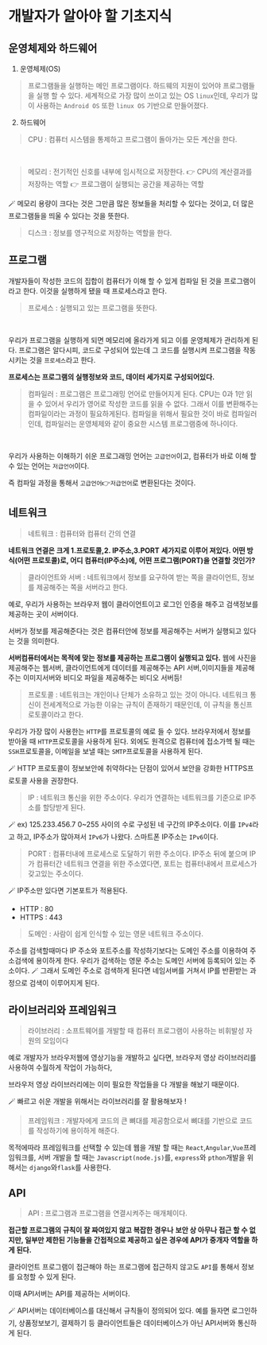 # 개발자가 알아야 할 기초지식
## 운영체제와 하드웨어
1. 운영체제(OS)
> 프로그램들을 실행하는 메인 프로그램이다.
> 하드웨의 지원이 있어야 프로그램들을 실행 할 수 있다.
세계적으로 가장 많이 쓰이고 있는 OS `linux`인데,
우리가 많이 사용하는 `Android OS` 또한 `linux OS` 기반으로 만들어졌다.

2. 하드웨어
> CPU : 컴퓨터 시스템을 통제하고 프로그램이 돌아가는 모든 계산을 한다.
</br>

>메모리 : 전기적인 신호를 내부에 임시적으로 저장한다.
> 👉 CPU의 계산결과를 저장하는 역할
> 👉 프로그램이 실행되는 공간을 제공하는 역할

🪄 메모리 용량이 크다는 것은 그만큼 많은 정보들을 처리할 수 있다는 것이고, 더 많은 프로그램들을 띄울 수 있다는 것을 뜻한다.

> 디스크 : 정보를 영구적으로 저장하는 역할을 한다.

## 프로그램
개발자들이 작성한 코드의 집합이 컴퓨터가 이해 할 수 있게 컴파일 된 것을 프로그램이라고 한다. 이것을 실행하게 됐을 때 프로세스라고 한다.
> 프로세스 : 실행되고 있는 프로그램을 뜻한다.

</br>

우리가 프로그램을 실행하게 되면 메모리에 올라가게 되고 이를 운영체제가 관리하게 된다. 프로그램은 알다시피, 코드로 구성되어 있는데 그 코드를 실행시켜 프로그램을 작동시키는 것을 `프로세스`라고 한다.

**프로세스는 프로그램의 실행정보와 코드, 데이터 세가지로 구성되어있다.**

> 컴파일러 : 프로그램은 프로그래밍 언어로 만들어지게 된다. CPU는 0과 1만 읽을 수 있어서 우리가 영어로 작성한 코드를 읽을 수 없다.
그래서 이를 변환해주는 컴파일이라는 과정이 필요하게된다. 컴파일을 위해서 필요한 것이 바로 컴파일러인데, 컴파일러는 운영체제와 같이 중요한 시스템 프로그램중에 하나이다.

</br>

우리가 사용하는 이해하기 쉬운 프로그래밍 언어는 `고급언어`이고, 컴퓨터가 바로 이해 할 수 있는 언어는 `저급언어`이다.

즉 컴파일 과정을 통해서 `고급언어`👉`저급언어`로 변환된다는 것이다.

## 네트워크
> 네트워크 : 컴퓨터와 컴퓨터 간의 연결

**네트워크 연결은 크게 1.프로토콜,2. IP주소,3.PORT**
**세가지로 이루어 져있다. 어떤 방식(어떤 프로토콜)로, 어디 컴퓨터(IP주소)에,**
**어떤 프로그램(PORT)을 연결할 것인가?**

> 클라이언트와 서버 : 네트워크에서 정보를 요구하여 받는 쪽을 클라이언트, 정보를 제공해주는 쪽을 서버라고 한다.

예로, 우리가 사용하는 브라우저 웹이 클라이언트이고 로그인 인증을 해주고 검색정보를 제공하는 곳이 서버이다.

서버가 정보를 제공해준다는 것은 컴퓨터안에 정보를 제공해주는 서버가 실행되고 있다는 것을 의미한다.

**서버컴퓨터에서는 목적에 맞는 정보를 제공하는 프로그램이 실행되고 있다.**
웹에 사진을 제공해주는 웹서버, 클라이언트에게 데이터를 제공해주는 API 서버,이미지들을 제공해주는 이미지서버와 비디오 파일을 제공해주는 비디오 서버등!

> 프로토콜 : 네트워크는 개인이나 단체가 소유하고 있는 것이 아니다. 네트워크 통신이 전세계적으로 가능한 이유는 규칙이 존재하기 때문인데, 이 규칙을 통신프로토콜이라고 한다.

우리가 가장 많이 사용한는 `HTTP`를 프로토콜의 예로 들 수 있다. 브라우저에서 정보를 받아올 때 `HTTP`프로토콜을 사용하게 된다.
외에도 원격으로 컴퓨터에 접소가헥 될 때는 `SSH`프로토콜을, 이메일을 보낼 때는 `SMTP`프로토콜을 사용하게 된다.

🪄 HTTP 프로토콜이 정보보안에 취약하다는 단점이 있어서 보안을 강화한 HTTPS프로토콜 사용을 권장한다.

> IP : 네트워크 통신을 위한 주소이다.
> 우리가 연결하는 네트워크를 기준으로 IP주소를 할당받게 된다.

🪄 ex) 125.233.456.7
0~255 사이의 수로 구성된 네 구간의 IP주소이다.
이를 `IPv4`라고 하고, IP주소가 많아져서 `IPv6`가 나왔다.
스마트폰 IP주소는 `IPv6`이다.

> PORT : 컴퓨터내에 프로세스로 도달하기 위한 주소이다.
> IP주소 뒤에 붙으며 IP가 컴퓨터간 네트워크 연결을 위한 주소였다면, 포트는 컴퓨터내에서 프로세스가 갖고있는 주소이다.

🪄 IP주소만 있다면 기본포트가 적용된다.
- HTTP : 80
- HTTPS : 443

> 도메인 : 사람이 쉽게 인식할 수 있는 영문 네트워크 주소이다.

주소를 검색할때마다 IP 주소와 포트주소를 작성하기보다는 도메인 주소를 이용하여 주소검색에 용이하게 한다.
우리가 검색하는 영문 주소는 도메인 서버에 등록되어 있는 주소이다.
🪄 그래서 도메인 주소로 검색하게 된다면 네임서버를 거쳐서 IP를 반환받는 과정으로 검색이 이루어지게 된다.

## 라이브러리와 프레임워크
> 라이브러리 : 소프트웨어를 개발할 때 컴퓨터 프로그램이 사용하는 비휘발성 자원의 모임이다

예로 개발자가 브라우저웹에 영상기능을 개발하고 싶다면,
브라우저 영상 라이브러리를 사용하여 수월하게 작업이 가능하다,

브라우저 영상 라이브러리에는 이미 필요한 작업들을 다 개발을 해놨기 때문이다.

🪄 빠르고 쉬운 개발을 위해서는 라이브러리를 잘 활용해보자 !

> 프레임워크 : 개발자에게 코드의 큰 뼈대를 제공함으로서 뼈대를 기반으로 코드를 작성하기에 용이하게 해준다.

목적에따라 프레임워크를 선택할 수 있는데
웹을 개발 할 때는 `React`,`Angular`,`Vue`프레임워크를,
서버 개발을 할 때는 `Javascript(node.js)`를,
`express`와 `pthon`개발을 위해서는 `django`와`flask`를 사용한다.

## API
> API : 프로그램과 프로그램을 연결시켜주는 매개체이다.

**접근할 프로그램의 규칙이 잘 짜여있지 않고 복잡한 경우나**
**보안 상 아무나 접근 할 수 없지만, 일부만 제한된 기능들을 간접적으로 제공하고 싶은 경우에 API가 중개자 역할을 하게 된다.**

클라이언트 프로그램이 접근해야 하는 프로그램에 접근하지 않고도 `API`를 통해서 정보를 요청할 수 있게 된다.

이때 API서버는 API를 제공하는 서버이다.

🪄 API서버는 데이터베이스를 대신해서 규칙들이 정의되어 있다. 예를 들자면 로그인하기, 상품정보보기, 결제하기 등 클라이언트들은 데이터베이스가 아닌 API서버와 통신하게 된다.